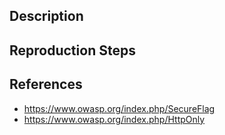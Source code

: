 ## Description


## Reproduction Steps


## References

- https://www.owasp.org/index.php/SecureFlag
- https://www.owasp.org/index.php/HttpOnly

